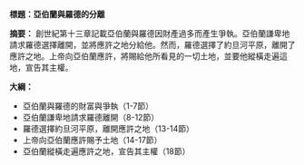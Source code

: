 **標題：亞伯蘭與羅德的分離**

**摘要：**
創世紀第十三章記載亞伯蘭與羅德因財產過多而產生爭執。亞伯蘭謙卑地請求羅德選擇離開，並將應許之地分給他。然而，羅德選擇了約旦河平原，離開了應許之地。上帝向亞伯蘭應許，將賜給他所看見的一切土地，並要他縱橫走遍這地，宣告其主權。

**大綱：**

* 亞伯蘭與羅德的財富與爭執（1-7節）
* 亞伯蘭謙卑地請求羅德離開（8-12節）
* 羅德選擇約旦河平原，離開應許之地（13-14節）
* 上帝向亞伯蘭應許賜予土地（14-17節）
* 亞伯蘭縱橫走遍應許之地，宣告其主權（18節）